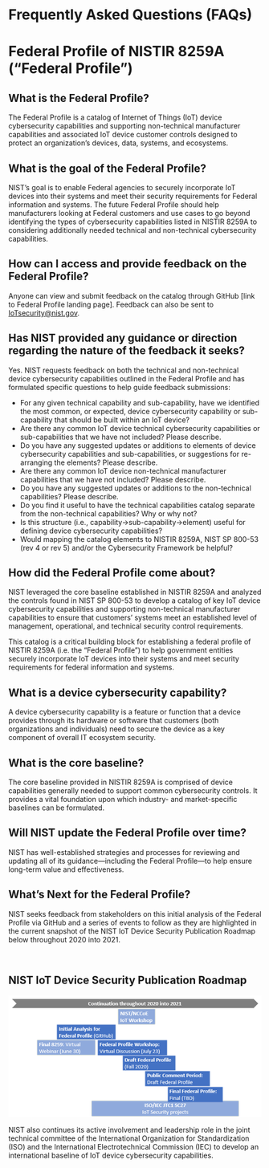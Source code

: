 # Frequently Asked Questions (FAQs)

# Federal Profile of NISTIR 8259A (“Federal Profile”)

## What is the Federal Profile?

The Federal Profile is a catalog of Internet of Things (IoT) device cybersecurity capabilities and supporting non-technical manufacturer capabilities and associated IoT device customer controls designed to protect an organization’s devices, data, systems, and ecosystems.

## What is the goal of the Federal Profile?

NIST’s goal is to enable Federal agencies to securely incorporate IoT devices into their systems and meet their security requirements for Federal information and systems. The future Federal Profile should help manufacturers looking at Federal customers and use cases to go beyond identifying the types of cybersecurity capabilities listed in NISTIR 8259A to considering additionally needed technical and non-technical cybersecurity capabilities.

## How can I access and provide feedback on the Federal Profile?

Anyone can view and submit feedback on the catalog through GitHub [link to Federal Profile landing page]. Feedback can also be sent to IoTsecurity@nist.gov.

## Has NIST provided any guidance or direction regarding the nature of the feedback it seeks?

Yes. NIST requests feedback on both the technical and non-technical device cybersecurity capabilities outlined in the Federal Profile and has formulated specific questions to help guide feedback submissions:

- For any given technical capability and sub-capability, have we identified the most common, or expected, device cybersecurity capability or sub-capability that should be built within an IoT device?
- Are there any common IoT device technical cybersecurity capabilities or sub-capabilities that we have not included? Please describe.
- Do you have any suggested updates or additions to elements of device cybersecurity capabilities and sub-capabilities, or suggestions for re-arranging the elements? Please describe.
- Are there any common IoT device non-technical manufacturer capabilities that we have not included? Please describe.
- Do you have any suggested updates or additions to the non-technical capabilities? Please describe.
- Do you find it useful to have the technical capabilities catalog separate from the non-technical capabilities? Why or why not?
- Is this structure (i.e., capability->sub-capability->element) useful for defining device cybersecurity capabilities?
- Would mapping the catalog elements to NISTIR 8259A, NIST SP 800-53 (rev 4 or rev 5) and/or the Cybersecurity Framework be helpful?

## How did the Federal Profile come about?

NIST leveraged the core baseline established in NISTIR 8259A and analyzed the controls found in NIST SP 800-53 to develop a catalog of key IoT device cybersecurity capabilities and supporting non-technical manufacturer capabilities to ensure that customers’ systems meet an established level of management, operational, and technical security control requirements.

This catalog is a critical building block for establishing a federal profile of NISTIR 8259A (i.e. the “Federal Profile”) to help government entities securely incorporate IoT devices into their systems and meet security requirements for federal information and systems.

## What is a device cybersecurity capability?

A device cybersecurity capability is a feature or function that a device provides through its hardware or software that customers (both organizations and individuals) need to secure the device as a key component of overall IT ecosystem security.

## What is the core baseline?

The core baseline provided in NISTIR 8259A is comprised of device capabilities generally needed to support common cybersecurity controls. It provides a vital foundation upon which industry- and market-specific baselines can be formulated.

## Will NIST update the Federal Profile over time?

NIST has well-established strategies and processes for reviewing and updating all of its guidance—including the Federal Profile—to help ensure long-term value and effectiveness.

## What’s Next for the Federal Profile?

NIST seeks feedback from stakeholders on this initial analysis of the Federal Profile via GitHub and a series of events to follow as they are highlighted in the current snapshot of the NIST IoT Device Security Publication Roadmap below throughout 2020 into 2021.

 
## NIST IoT Device Security Publication Roadmap
<p align="center">
<img src="GitHub_RoadMap.png" />
</p>

NIST also continues its active involvement and leadership role in the joint technical committee of the International Organization for Standardization (ISO) and the International Electrotechnical Commission (IEC) to develop an international baseline of IoT device cybersecurity capabilities. 
